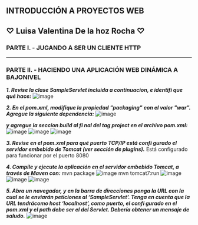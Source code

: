 ## INTRODUCCIÓN A PROYECTOS WEB
##  ♡ Luisa Valentina De la hoz Rocha ♡

### PARTE I. - JUGANDO A SER UN CLIENTE HTTP
- - -
### PARTE II. - HACIENDO UNA APLICACIÓN WEB DINÁMICA A BAJONIVEL
***1. Revise la clase SampleServlet incluida a continuacion, e identifi que qué hace:***
![image](https://user-images.githubusercontent.com/104604359/198859277-0f744ee4-1d78-4431-bd8e-dcc2fede137d.png)

***2. En el pom.xml, modifique la propiedad "packaging" con el valor "war". Agregue la siguiente dependencia:***
![image](https://user-images.githubusercontent.com/104604359/198859333-2325eeda-d679-4f3b-8237-1b692b32b6ed.png)

***y agregue la seccion build al fi nal del tag project en el archivo pom.xml:***
![image](https://user-images.githubusercontent.com/104604359/198859353-012728f9-02f6-439d-8b51-643a3a3027db.png)
![image](https://user-images.githubusercontent.com/104604359/198859366-867e9359-8fa1-4559-8b0d-ba719fa5e2b5.png)
![image](https://user-images.githubusercontent.com/104604359/198859375-93378991-b78d-409c-adab-8906d7f54126.png)

***3. Revise en el pom.xml para qué puerto TCP/IP está confi gurado el servidor embebido de Tomcat (ver sección de plugins).***
Está configurado para funcionar por el puerto 8080

***4. Compile y ejecute la aplicación en el servidor embebido Tomcat, a través de Maven con:***
mvn package
![image](https://user-images.githubusercontent.com/104604359/200156140-b4b6e107-d678-4bc6-baa8-bc094a8114c3.png)
mvn tomcat7:run
![image](https://user-images.githubusercontent.com/104604359/200156437-2f670f79-e9cd-4e01-851f-35361833e250.png)
![image](https://user-images.githubusercontent.com/104604359/200156444-5468c217-f919-45a9-8c75-3dd31fd01ffa.png)
![image](https://user-images.githubusercontent.com/104604359/200156449-9ac66129-bf03-482a-b243-7858777ea722.png)

***5. Abra un navegador, y en la barra de direcciones ponga la URL con la cual se le enviarán peticiones al ‘SampleServlet’. Tenga en cuenta que la URL tendrácomo host ‘localhost’, como puerto, el confi gurado en el pom.xml y el path debe ser el del Servlet. Debería obtener un mensaje de saludo.***
![image](https://user-images.githubusercontent.com/104604359/200156581-61cb1897-b1cf-442c-a0b3-ec4f1ace5530.png)


